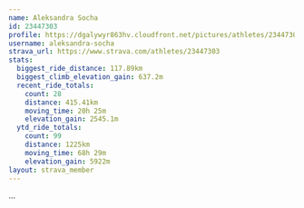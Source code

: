 ```yaml
---
name: Aleksandra Socha
id: 23447303
profile: https://dgalywyr863hv.cloudfront.net/pictures/athletes/23447303/14745546/4/large.jpg
username: aleksandra-socha
strava_url: https://www.strava.com/athletes/23447303
stats:
  biggest_ride_distance: 117.89km
  biggest_climb_elevation_gain: 637.2m
  recent_ride_totals:
    count: 28
    distance: 415.41km
    moving_time: 20h 25m
    elevation_gain: 2545.1m
  ytd_ride_totals:
    count: 99
    distance: 1225km
    moving_time: 68h 29m
    elevation_gain: 5922m
layout: strava_member
--- 
```

...
